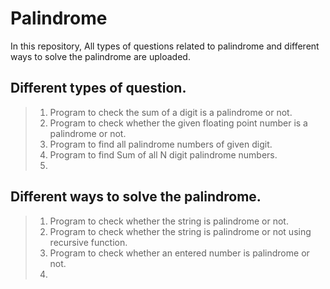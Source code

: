 # Palindrome
In this repository, All types of questions related to palindrome and different ways to solve the palindrome are uploaded.

## Different types of question.

>1. Program to check the sum of a digit is a palindrome or not.
>2. Program to check whether the given floating point number is a palindrome or not.
>3. Program to find all palindrome numbers of given digit.
>4. Program to find Sum of all N digit palindrome numbers.
>5. 


## Different ways to solve the palindrome.

>1. Program to check whether the string is palindrome or not.
>2. Program to check whether the string is palindrome or not using recursive function.
>3. Program to check whether an entered number is palindrome or not.
>4. 



